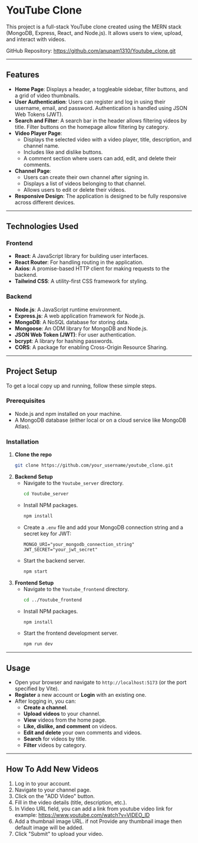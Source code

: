 # YouTube Clone

This project is a full-stack YouTube clone created using the MERN stack (MongoDB, Express, React, and Node.js). It allows users to view, upload, and interact with videos.

GitHub Repository: https://github.com/anupam1310/Youtube_clone.git

---

## Features

- **Home Page**: Displays a header, a toggleable sidebar, filter buttons, and a grid of video thumbnails.
- **User Authentication**: Users can register and log in using their username, email, and password. Authentication is handled using JSON Web Tokens (JWT).
- **Search and Filter**: A search bar in the header allows filtering videos by title. Filter buttons on the homepage allow filtering by category.
- **Video Player Page**:
  - Displays the selected video with a video player, title, description, and channel name.
  - Includes like and dislike buttons.
  - A comment section where users can add, edit, and delete their comments.
- **Channel Page**:
  - Users can create their own channel after signing in.
  - Displays a list of videos belonging to that channel.
  - Allows users to edit or delete their videos.
- **Responsive Design**: The application is designed to be fully responsive across different devices.

---

## Technologies Used

### Frontend

- **React**: A JavaScript library for building user interfaces.
- **React Router**: For handling routing in the application.
- **Axios**: A promise-based HTTP client for making requests to the backend.
- **Tailwind CSS**: A utility-first CSS framework for styling.

### Backend

- **Node.js**: A JavaScript runtime environment.
- **Express.js**: A web application framework for Node.js.
- **MongoDB**: A NoSQL database for storing data.
- **Mongoose**: An ODM library for MongoDB and Node.js.
- **JSON Web Token (JWT)**: For user authentication.
- **bcrypt**: A library for hashing passwords.
- **CORS**: A package for enabling Cross-Origin Resource Sharing.

---

## Project Setup

To get a local copy up and running, follow these simple steps.

### Prerequisites

- Node.js and npm installed on your machine.
- A MongoDB database (either local or on a cloud service like MongoDB Atlas).

### Installation

1.  **Clone the repo**
    ```sh
    git clone https://github.com/your_username/youtube_clone.git
    ```
2.  **Backend Setup**
    - Navigate to the `Youtube_server` directory.
      ```sh
      cd Youtube_server
      ```
    - Install NPM packages.
      ```sh
      npm install
      ```
    - Create a `.env` file and add your MongoDB connection string and a secret key for JWT:
      ```
      MONGO_URI="your_mongodb_connection_string"
      JWT_SECRET="your_jwt_secret"
      ```
    - Start the backend server.
      ```sh
      npm start
      ```
3.  **Frontend Setup**
    - Navigate to the `Youtube_frontend` directory.
      ```sh
      cd ../Youtube_frontend
      ```
    - Install NPM packages.
      ```sh
      npm install
      ```
    - Start the frontend development server.
      ```sh
      npm run dev
      ```

---

## Usage

- Open your browser and navigate to `http://localhost:5173` (or the port specified by Vite).
- **Register** a new account or **Login** with an existing one.
- After logging in, you can:
  - **Create a channel**.
  - **Upload videos** to your channel.
  - **View** videos from the home page.
  - **Like, dislike, and comment** on videos.
  - **Edit and delete** your own comments and videos.
  - **Search** for videos by title.
  - **Filter** videos by category.

---
## How To Add New Videos
1. Log in to your account.
2. Navigate to your channel page.
3. Click on the "ADD Video" button.
4. Fill in the video details (title, description, etc.).
5. In Video URL field, you can add a link from youtube video link for example: https://www.youtube.com/watch?v=VIDEO_ID
6. Add a thumbnail image URL. if not Provide any thumbnail image then default image will be added.
7. Click "Submit" to upload your video.